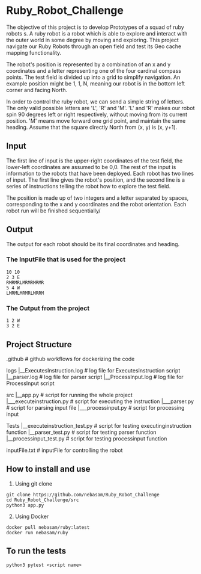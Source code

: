 # Ruby_Robot_Challenge
The objective of this project is to develop Prototypes of a squad of ruby robots s. A ruby robot
is a robot which is able to explore and interact with the outer world in some degree by moving and exploring. This project navigate our Ruby Robots through an open field and test its Geo cache mapping functionality.

The robot's position is represented by a combination of an x and y coordinates and a letter representing one of the four cardinal compass points. The test field is divided up into a grid to simplify navigation. An example position might be 1, 1, N, meaning our robot is in the bottom
left corner and facing North.

In order to control the ruby robot, we can send a simple string of letters. The only valid possible letters are 'L', 'R' and 'M'. 'L' and 'R' makes our robot spin 90 degrees left or right respectively, without moving from its current position. 'M' means move forward one grid point, and maintain the same heading. Assume that the square directly North from (x, y) is (x, y+1).

## Input

The first line of input is the upper-right coordinates of the test field, the lower-left coordinates are assumed to be 0,0. The rest of the input is information to the robots that have been deployed. Each robot has two lines of input. The first line gives the robot's position, and the second line is a series of instructions telling the robot how to explore the test field.

The position is made up of two integers and a letter separated by spaces, corresponding to the x and y coordinates and the robot orientation. Each robot run will be finished sequentially/

## Output
The output for each robot should be its final coordinates and heading.

### The InputFile that is used for the project
```
10 10
2 3 E
RMRMRLMRMRMRMR
5 4 W
LMRMLMRMRLMRRM

```
### The Output from the project
```
1 2 W
3 2 E

```

## Project Structure

.github                        # github workflows for dockerizing the code

logs
|__ExecutesInstruction.log     # log file for ExecutesInstruction script
|__parser.log                  # log file for parser script
|__ProcessInput.log            # log file for ProcessInput script

src
|__app.py                      # script for running the whole project
|___executeinstruction.py      # script for executing the instruction
|___parser.py                  # script for parsing input file
|___processinput.py            # script for processing input

Tests
|__executeinstruction_test.py  # script for testing executinginstruction function
|__parser_test.py              # script for testing parser function
|__processinput_test.py        # script for testing processinput function

inputFile.txt                  # inputFile for controlling the robot

## How to install and use

1) Using git clone
```
git clone https://github.com/nebasam/Ruby_Robot_Challenge
cd Ruby_Robot_Challenge/src
python3 app.py
```

2) Using Docker
```
docker pull nebasam/ruby:latest
docker run nebasam/ruby

```

## To run the tests

```
python3 pytest <script name>
```